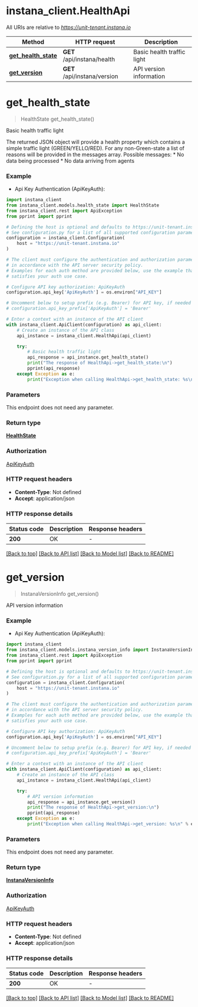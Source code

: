 # instana_client.HealthApi

All URIs are relative to *https://unit-tenant.instana.io*

Method | HTTP request | Description
------------- | ------------- | -------------
[**get_health_state**](HealthApi.md#get_health_state) | **GET** /api/instana/health | Basic health traffic light
[**get_version**](HealthApi.md#get_version) | **GET** /api/instana/version | API version information


# **get_health_state**
> HealthState get_health_state()

Basic health traffic light

The returned JSON object will provide a health property which contains a simple traffic light (GREEN/YELLO/RED). For any non-Green-state a list  of reasons will be provided in the messages array.  Possible messages: * No data being processed * No data arriving from agents 

### Example

* Api Key Authentication (ApiKeyAuth):

```python
import instana_client
from instana_client.models.health_state import HealthState
from instana_client.rest import ApiException
from pprint import pprint

# Defining the host is optional and defaults to https://unit-tenant.instana.io
# See configuration.py for a list of all supported configuration parameters.
configuration = instana_client.Configuration(
    host = "https://unit-tenant.instana.io"
)

# The client must configure the authentication and authorization parameters
# in accordance with the API server security policy.
# Examples for each auth method are provided below, use the example that
# satisfies your auth use case.

# Configure API key authorization: ApiKeyAuth
configuration.api_key['ApiKeyAuth'] = os.environ["API_KEY"]

# Uncomment below to setup prefix (e.g. Bearer) for API key, if needed
# configuration.api_key_prefix['ApiKeyAuth'] = 'Bearer'

# Enter a context with an instance of the API client
with instana_client.ApiClient(configuration) as api_client:
    # Create an instance of the API class
    api_instance = instana_client.HealthApi(api_client)

    try:
        # Basic health traffic light
        api_response = api_instance.get_health_state()
        print("The response of HealthApi->get_health_state:\n")
        pprint(api_response)
    except Exception as e:
        print("Exception when calling HealthApi->get_health_state: %s\n" % e)
```



### Parameters

This endpoint does not need any parameter.

### Return type

[**HealthState**](HealthState.md)

### Authorization

[ApiKeyAuth](../README.md#ApiKeyAuth)

### HTTP request headers

 - **Content-Type**: Not defined
 - **Accept**: application/json

### HTTP response details

| Status code | Description | Response headers |
|-------------|-------------|------------------|
**200** | OK |  -  |

[[Back to top]](#) [[Back to API list]](../README.md#documentation-for-api-endpoints) [[Back to Model list]](../README.md#documentation-for-models) [[Back to README]](../README.md)

# **get_version**
> InstanaVersionInfo get_version()

API version information

### Example

* Api Key Authentication (ApiKeyAuth):

```python
import instana_client
from instana_client.models.instana_version_info import InstanaVersionInfo
from instana_client.rest import ApiException
from pprint import pprint

# Defining the host is optional and defaults to https://unit-tenant.instana.io
# See configuration.py for a list of all supported configuration parameters.
configuration = instana_client.Configuration(
    host = "https://unit-tenant.instana.io"
)

# The client must configure the authentication and authorization parameters
# in accordance with the API server security policy.
# Examples for each auth method are provided below, use the example that
# satisfies your auth use case.

# Configure API key authorization: ApiKeyAuth
configuration.api_key['ApiKeyAuth'] = os.environ["API_KEY"]

# Uncomment below to setup prefix (e.g. Bearer) for API key, if needed
# configuration.api_key_prefix['ApiKeyAuth'] = 'Bearer'

# Enter a context with an instance of the API client
with instana_client.ApiClient(configuration) as api_client:
    # Create an instance of the API class
    api_instance = instana_client.HealthApi(api_client)

    try:
        # API version information
        api_response = api_instance.get_version()
        print("The response of HealthApi->get_version:\n")
        pprint(api_response)
    except Exception as e:
        print("Exception when calling HealthApi->get_version: %s\n" % e)
```



### Parameters

This endpoint does not need any parameter.

### Return type

[**InstanaVersionInfo**](InstanaVersionInfo.md)

### Authorization

[ApiKeyAuth](../README.md#ApiKeyAuth)

### HTTP request headers

 - **Content-Type**: Not defined
 - **Accept**: application/json

### HTTP response details

| Status code | Description | Response headers |
|-------------|-------------|------------------|
**200** | OK |  -  |

[[Back to top]](#) [[Back to API list]](../README.md#documentation-for-api-endpoints) [[Back to Model list]](../README.md#documentation-for-models) [[Back to README]](../README.md)

